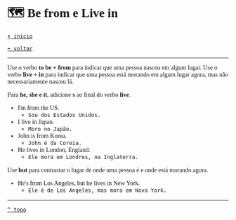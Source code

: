 <font face="Calibri">

# 🗺️ Be from e Live in

[`⬆️ inicio`](../../EF%20Route.md)

[`⬅️ voltar`](../Iniciante%201.md)

---

Use o verbo **to be + from** para indicar que uma pessoa nasceu em algum lugar.
Use o verbo **live + in** para indicar que uma pessoa está morando em algum lugar agora, mas não necessariamente nasceu lá.

Para **he, she e it**, adicione **s** ao final do verbo **live**.

+ I'm from the US.
  + `Sou dos Estados Unidos.`
+ I live in Japan.
  + `Moro no Japão.`
+ John is from Korea.
  + `John é da Coreia.`
+ He lives in London, England.
  + `Ele mora em Londres, na Inglaterra.`

Use **but** para contrastar o lugar de onde uma pessoa é e onde está morando agora.

+ He's from Los Angeles, but he lives in New York.
  + `Ele é de Los Angeles, mas mora em Nova York.`

---

[`^ topo`](#-be-from-e-live-in)
</font>
